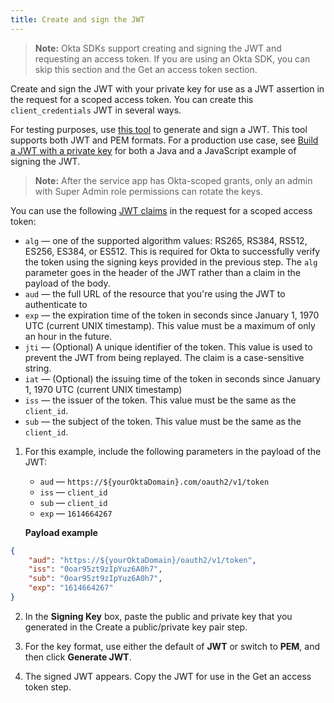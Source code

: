 ```yaml
---
title: Create and sign the JWT
---
```


> **Note:** Okta SDKs support creating and signing the JWT and requesting an access token. If you are using an Okta SDK, you can skip this section and the <GuideLink link="../get-access-token">Get an access token</GuideLink> section.

Create and sign the JWT with your private key for use as a JWT assertion in the request for a scoped access token. You can create this `client_credentials` JWT in several ways.

For testing purposes, use [this tool](https://www.jsonwebtoken.dev) to generate and sign a JWT. This tool supports both JWT and PEM formats. For a production use case, see [Build a JWT with a private key](/docs/guides/build-self-signed-jwt/java/jwt-with-private-key/) for both a Java and a JavaScript example of signing the JWT.

> **Note:** After the service app has Okta-scoped grants, only an admin with Super Admin role permissions can rotate the keys.

You can use the following [JWT claims](/docs/reference/api/oidc/#token-claims-for-client-authentication-with-client-secret-or-private-key-jwt) in the request for a scoped access token:

* `alg` &mdash; one of the supported algorithm values: RS265, RS384, RS512, ES256, ES384, or ES512. This is required for Okta to successfully verify the token using the signing keys provided in the <GuideLink link="../create-serviceapp-grantscopes">previous step</GuideLink>. The `alg` parameter goes in the header of the JWT rather than a claim in the payload of the body.
* `aud` &mdash; the full URL of the resource that you're using the JWT to authenticate to
* `exp` &mdash; the expiration time of the token in seconds since January 1, 1970 UTC (current UNIX timestamp). This value must be a maximum of only an hour in the future.
* `jti` &mdash; (Optional) A unique identifier of the token. This value is used to prevent the JWT from being replayed. The claim is a case-sensitive string.
* `iat` &mdash; (Optional) the issuing time of the token in seconds since January 1, 1970 UTC (current UNIX timestamp)
* `iss` &mdash; the issuer of the token. This value must be the same as the `client_id`.
* `sub` &mdash; the subject of the token. This value must be the same as the `client_id`.

1. For this example, include the following parameters in the payload of the JWT:

    * `aud` &mdash; `https://${yourOktaDomain}.com/oauth2/v1/token`
    * `iss` &mdash; `client_id`
    * `sub` &mdash; `client_id`
    * `exp` &mdash; `1614664267`

    **Payload example**

```json
{
    "aud": "https://${yourOktaDomain}/oauth2/v1/token",
    "iss": "0oar95zt9zIpYuz6A0h7",
    "sub": "0oar95zt9zIpYuz6A0h7",
    "exp": "1614664267"
}
```

2. In the **Signing Key** box, paste the public and private key that you generated in the <GuideLink link="../create-publicprivate-keypair">Create a public/private key pair</GuideLink> step.

3. For the key format, use either the default of **JWT** or switch to **PEM**, and then click **Generate JWT**.

4. The signed JWT appears. Copy the JWT for use in the <GuideLink link="../get-access-token">Get an access token</GuideLink> step.

<NextSectionLink/>
